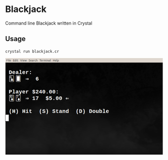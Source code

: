 # Blackjack

Command line Blackjack written in Crystal

## Usage

`crystal run blackjack.cr`

![Blackjack](https://raw.githubusercontent.com/gdonald/blackjack-cr/master/bj.png)
